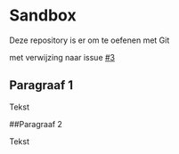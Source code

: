 # Sandbox

Deze repository is er om te oefenen met Git

met verwijzing naar issue [#3](../../issues/3)

## Paragraaf 1

Tekst

##Paragraaf 2

Tekst

